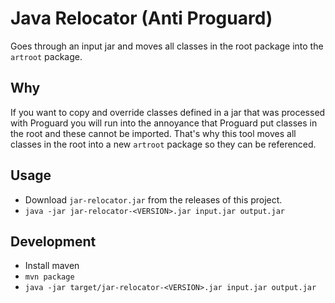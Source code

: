 # Java Relocator (Anti Proguard)

Goes through an input jar and moves all classes
in the root package into the `artroot` package.

## Why

If you want to copy and override classes defined in
a jar that was processed with Proguard you will run into the annoyance
that Proguard put classes in the root and these cannot be imported. That's why this
tool moves all classes in the root into a new `artroot` package so they can be referenced.

## Usage

* Download `jar-relocator.jar` from the releases of this project.
* `java -jar jar-relocator-<VERSION>.jar input.jar output.jar`

## Development

* Install maven
* `mvn package`
* `java -jar target/jar-relocator-<VERSION>.jar input.jar output.jar`